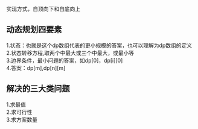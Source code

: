  实现方式，自顶向下和自底向上  
 ## 动态规划四要素
 1.状态：也就是这个dp数组代表的更小规模的答案，也可以理解为dp数组的定义  
 2.状态转移方程,取两个中最大或三个中最大，或最小等  
 3.边界条件，最小问题的答案，如dp[0]，dp[i][0]  
 4.答案：dp[m],dp[n][m]  
 ## 解决的三大类问题
 1.求最值  
 2.求可行性  
 3.求方案数量  
